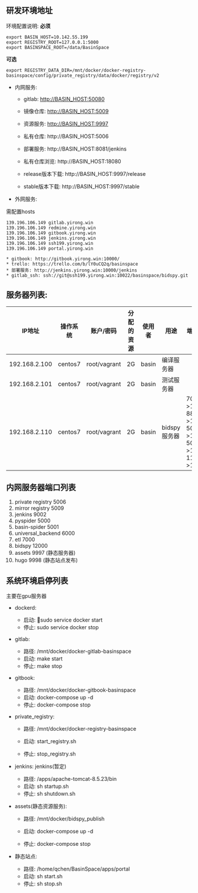 ## 研发环境地址

环境配置说明:
**必须**
~~~
export BASIN_HOST=10.142.55.199
export REGISTRY_ROOT=127.0.0.1:5000
export BASINSPACE_ROOT=/data/BasinSpace
~~~

**可选**
~~~
export REGISTRY_DATA_DIR=/mnt/docker/docker-registry-basinspace/config/private_registry/data/docker/registry/v2
~~~

- 内网服务:

    * gitlab: [http://BASIN_HOST:50080](http://BASIN_HOST:50080)
    * 镜像仓库: [http://BASIN_HOST:5009](http://BASIN_HOST:5009)
    * 资源服务: [http://BASIN_HOST:9997](http://BASIN_HOST:9997)
    * 私有仓库: http://BASIN_HOST:5006
    * 部署服务: http://BASIN_HOST:8081/jenkins
    * 私有仓库浏览: http://BASIN_HOST:18080

    * release版本下载: http://BASIN_HOST:9997/release
    * stable版本下载: http://BASIN_HOST:9997/stable
    
- 外网服务:

需配置hosts
~~~
139.196.106.149 gitlab.yirong.win
139.196.106.149 redmine.yirong.win
139.196.106.149 gitbook.yirong.win
139.196.106.149 jenkins.yirong.win
139.196.106.149 ssh199.yirong.win
139.196.106.149 portal.yirong.win
~~~

    * gitbook: http://gitbook.yirong.win:10000/
    * trello: https://trello.com/b/lY0uCQ2q/basinspace
    * 部署服务: http://jenkins.yirong.win:10000/jenkins
    * gitlab_ssh: ssh://git@ssh199.yirong.win:10022/basinspace/bidspy.git
    
    

## 服务器列表:

| IP地址 |  操作系统 | 账户/密码 | 分配的资源 | 使用者 | 用途 | 端口映射 | 备注
| --- | --- | --- | --- | --- | --- | --- | --- |
| 192.168.2.100 | centos7 | root/vagrant | 2G | basin | 编译服务器  | | 映射BASIN_HOST|
| 192.168.2.101 | centos7 | root/vagrant | 2G | basin | 测试服务器 | | 映射BASIN_HOST|
| 192.168.2.110 | centos7 | root/vagrant | 2G | basin | bidspy服务器 | 7000->17000 <br>8880->18880 <br>5000->15000 <br>5001->15001 <br>11081->11082| 映射BASIN_HOST|



## 内网服务器端口列表

1. private registry 5006
3. mirror registry 5009
4. jenkins 9002
5. pyspider 5000
6. basin-spider 5001
7. universal\_backend 6000
8. etl 7000
9. bidspy 12000
10. assets 9997 \(静态服务器\)
11. hugo 9998 (静态站点发布)



## 系统环境启停列表

主要在gpu服务器

* dockerd:
    * 启动: sudo service docker start
    * 停止: sudo service docker stop

* gitlab: 
  * 路径: /mnt/docker/docker-gitlab-basinspace
  * 启动:
      make start
  * 停止:
      make stop

* gitbook: 
    * 路径: /mnt/docker/docker-gitbook-basinspace
    * 启动: docker-compose up -d
    * 停止: docker-compose stop

* private\_registry:        
    * 路径: /mnt/docker/docker-registry-basinspace

    * 启动: start\_registry.sh 
    * 停止: stop\_registry.sh

* jenkins: jenkins\(暂定\)
    + 路径: /apps/apache-tomcat-8.5.23/bin
    + 启动: sh startup.sh
    + 停止: sh shutdown.sh

* assets\(静态资源服务\): 
    * 路径: /mnt/docker/bidspy\_publish

    * 启动: docker-compose up -d
    * 停止: docker-compose stop

* 静态站点:
    * 路径: /home/qchen/BasinSpace/apps/portal
    * 启动: sh  start.sh
    * 停止: sh stop.sh



